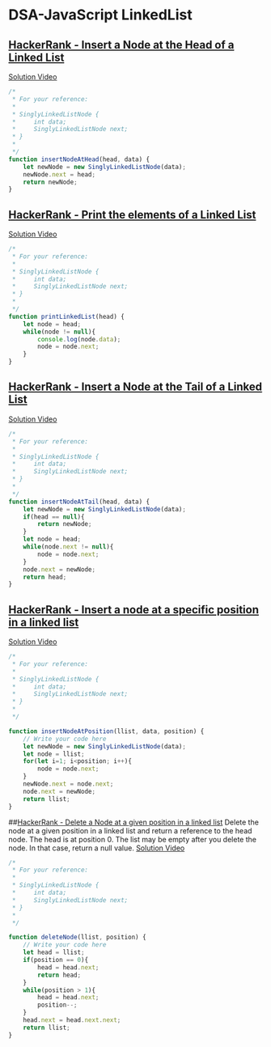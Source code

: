 # DSA-JavaScript LinkedList
## [HackerRank - Insert a Node at the Head of a Linked List](https://www.hackerrank.com/challenges/insert-a-node-at-the-head-of-a-linked-list/problem)
[Solution Video](https://youtu.be/-L57phD06n8)
~~~javaScript
/*
 * For your reference:
 *
 * SinglyLinkedListNode {
 *     int data;
 *     SinglyLinkedListNode next;
 * }
 *
 */
function insertNodeAtHead(head, data) {
    let newNode = new SinglyLinkedListNode(data);
    newNode.next = head;
    return newNode;
}
~~~

## [HackerRank - Print the elements of a Linked List](https://www.hackerrank.com/challenges/print-the-elements-of-a-linked-list/problem)
[Solution Video](https://youtu.be/H_GbXveaZWo)
~~~javaScript
/*
 * For your reference:
 *
 * SinglyLinkedListNode {
 *     int data;
 *     SinglyLinkedListNode next;
 * }
 *
 */
function printLinkedList(head) {
    let node = head;
    while(node != null){
        console.log(node.data);
        node = node.next;
    }
}
~~~
## [HackerRank - Insert a Node at the Tail of a Linked List](https://www.hackerrank.com/challenges/insert-a-node-at-the-tail-of-a-linked-list/problem)
[Solution Video](https://youtu.be/BKYZxHeu3qk)
~~~javaScript
/*
 * For your reference:
 *
 * SinglyLinkedListNode {
 *     int data;
 *     SinglyLinkedListNode next;
 * }
 *
 */
function insertNodeAtTail(head, data) {
    let newNode = new SinglyLinkedListNode(data);
    if(head == null){
        return newNode;
    }
    let node = head;
    while(node.next != null){
        node = node.next;
    }
    node.next = newNode;
    return head;
}

~~~
## [HackerRank - Insert a node at a specific position in a linked list](https://www.hackerrank.com/challenges/insert-a-node-at-a-specific-position-in-a-linked-list/problem)
[Solution Video](https://youtu.be/P4pQGv_gnGc)
~~~ javaScript
/*
 * For your reference:
 *
 * SinglyLinkedListNode {
 *     int data;
 *     SinglyLinkedListNode next;
 * }
 *
 */

function insertNodeAtPosition(llist, data, position) {
    // Write your code here
    let newNode = new SinglyLinkedListNode(data);
    let node = llist;
    for(let i=1; i<position; i++){
        node = node.next;
    }
    newNode.next = node.next;
    node.next = newNode;
    return llist;
}

~~~
##[HackerRank - Delete a Node at a given position in a linked list](https://www.hackerrank.com/challenges/delete-a-node-from-a-linked-list/problem)
Delete the node at a given position in a linked list and return a reference to the head node. The head is at position 0. The list may be empty after you delete the node. In that case, return a null value.
[Solution Video](https://youtu.be/-zPHbgWlbFk)
~~~javaScript
/*
 * For your reference:
 *
 * SinglyLinkedListNode {
 *     int data;
 *     SinglyLinkedListNode next;
 * }
 *
 */

function deleteNode(llist, position) {
    // Write your code here
    let head = llist;
    if(position == 0){
        head = head.next;
        return head;
    }
    while(position > 1){
        head = head.next;
        position--;
    }
    head.next = head.next.next;
    return llist;
}
~~~
